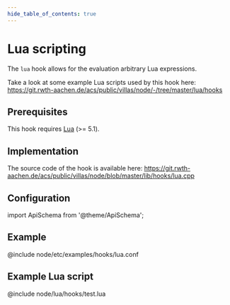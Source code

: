 ```yaml
---
hide_table_of_contents: true
---
```


# Lua scripting

The `lua` hook allows for the evaluation arbitrary Lua expressions.

Take a look at some example Lua scripts used by this hook here:
https://git.rwth-aachen.de/acs/public/villas/node/-/tree/master/lua/hooks

## Prerequisites

This hook requires [Lua](https://www.lua.org/) (>= 5.1).

## Implementation

The source code of the hook is available here:
https://git.rwth-aachen.de/acs/public/villas/node/blob/master/lib/hooks/lua.cpp

## Configuration

import ApiSchema from '@theme/ApiSchema';

<ApiSchema example pointer="#/components/schemas/lua" />

## Example

@include node/etc/examples/hooks/lua.conf

## Example Lua script

@include node/lua/hooks/test.lua
